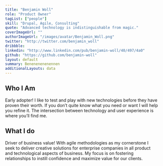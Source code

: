 ```yaml
---
title: "Benjamin Woll"
role: "Product Owner"
tagList: ["people"]
skill: "Drupal, Agile, Consulting"
quote: "Advanced technology is indistinguishable from magic."
coverImageUrl: ""
authorImageUrl: "/images/avatar/Benjamin_Woll.png"
twitter: "http://twitter.com/benjamin_woll"
dribbble: 
linkedin: "http://www.linkedin.com/pub/benjamin-woll/40/497/4a0"
github: "https://github.com/benjamin-woll"
layout: default
summary: Benenenenenennen
additionalLayouts: data
---
```


## Who I Am

Early adopter! I like to test and play with new technologies before they have proven their worth. If you don’t quite know what you need or want I will help you refine it.  The intersection between technology and user experience is where you’ll find me.

## What I do

Driver of business value!  With agile methodologies as my cornerstone I seek to deliver creative solutions for enterprise companies in all product and technological aspects of business.  My focus is on fostering relationships to instill confidence and maximize value for our clients.
